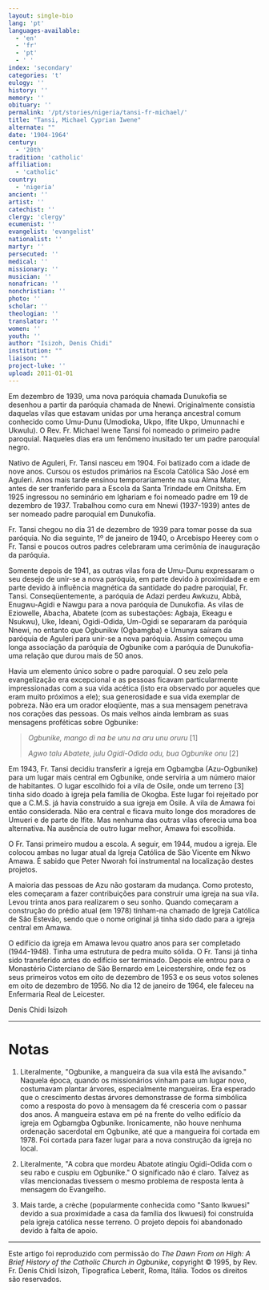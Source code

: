 ```yaml
---
layout: single-bio
lang: 'pt'
languages-available:
  - 'en'
  - 'fr'
  - 'pt'
  - ' '
index: 'secondary'
categories: 't'
eulogy: ''
history: ''
memory: ''
obituary: ''
permalink: '/pt/stories/nigeria/tansi-fr-michael/'
title: "Tansi, Michael Cyprian Iwene"
alternate: ""
date: '1904-1964'
century:
  - '20th'
tradition: 'catholic'
affiliation:
  - 'catholic'
country:
  - 'nigeria'
ancient: ''
artist: ''
catechist: ''
clergy: 'clergy'
ecumenist: ''
evangelist: 'evangelist'
nationalist: ''
martyr: ''
persecuted: ''
medical: ''
missionary: ''
musician: ''
nonafrican: ''
nonchristian: ''
photo: ''
scholar: ''
theologian: ''
translator: ''
women: ''
youth: ''
author: "Isizoh, Denis Chidi"
institution: ""
liaison: ""
project-luke: ''
upload: 2011-01-01
---
```




Em dezembro de 1939, uma nova paróquia chamada Dunukofia se desenhou a partir da paróquia chamada de Nnewi. Originalmente consistia daquelas vilas que estavam unidas por uma herança ancestral comum conhecido como Umu-Dunu (Umodioka, Ukpo, Ifite Ukpo, Umunnachi e Ukwulu). O Rev. Fr. Michael Iwene Tansi foi nomeado o primeiro padre paroquial. Naqueles dias era um fenômeno inusitado ter um padre paroquial negro.

Nativo de Aguleri, Fr. Tansi nasceu em 1904. Foi batizado com a idade de nove anos. Cursou os estudos  primários na Escola Católica São José em Aguleri. Anos mais tarde ensinou temporariamente na sua Alma Mater, antes de ser tranferido para a Escola da Santa Trindade em Onitsha. Em 1925 ingressou no seminário em Ighariam e foi nomeado padre em 19 de dezembro de 1937. Trabalhou como cura em Nnewi (1937-1939) antes de ser nomeado padre paroquial em Dunukofia.

Fr. Tansi chegou no dia 31 de dezembro de 1939 para tomar posse da sua paróquia. No dia seguinte, 1º de janeiro de 1940, o Arcebispo Heerey com o Fr. Tansi e poucos outros padres celebraram uma cerimônia de inauguração da paróquia.

Somente depois de 1941, as outras vilas fora de Umu-Dunu expressaram o seu desejo de unir-se a nova paróquia, em parte devido à proximidade e em parte devido à influência magnética da santidade do padre paroquial, Fr. Tansi. Conseqüentemente, a paróquia de Adazi perdeu Awkuzu, Abbà, Enugwu-Agidi e Nawgu para a nova paróquia de Dunukofia. As vilas de Eziowelle, Abacha, Abatete (com as subestações: Agbaja, Ekeagu e Nsukwu), Uke, Ideani, Ogidi-Odida, Um-Ogidi se separaram da paróquia Nnewi, no entanto que Ogbunikw (Ogbamgba) e Umunya saíram da paróquia de Aguleri para unir-se a nova paróquia. Assim começou uma longa associação da paróquia de Ogbunike com a paróquia de Dunukofia- uma relação que durou mais de 50 anos.

Havia um elemento único sobre o padre paroquial. O seu zelo pela evangelização era excepcional e as pessoas ficavam particularmente impressionadas com a sua vida acética (isto era observado por aqueles que eram muito próximos a ele); sua generosidade e sua vida exemplar de pobreza. Não era um orador eloqüente, mas a sua mensagem penetrava nos corações das pessoas. Os mais velhos ainda lembram as suas mensagens proféticas sobre Ogbunike:

> *Ogbunike, mango di na be unu na aru unu oruru* [1]
>
> *Agwo talu Abatete, julu Ogidi-Odida odu, bua Ogbunike onu* [2]

Em 1943, Fr. Tansi decidiu transferir a igreja em Ogbamgba (Azu-Ogbunike) para um lugar mais central em Ogbunike, onde serviria a um número maior de habitantes. O lugar escolhido foi a vila de Osile, onde um terreno [3] tinha sido doado à igreja pela família de Okogba. Este lugar foi rejeitado por que a C.M.S. já havia construído a sua igreja em Osile. A vila de Amawa foi então considerada. Não era central e ficava muito longe dos moradores de Umueri e de parte de Ifite. Mas nenhuma das outras vilas oferecia uma boa alternativa. Na ausência de outro lugar melhor, Amawa foi escolhida.

O Fr. Tansi primeiro mudou a escola. A seguir, em 1944, mudou a igreja. Ele colocou ambas no lugar atual da Igreja Católica de São Vicente em Nkwo Amawa. É sabido que Peter Nworah foi instrumental na localização destes projetos.

A maioria das pessoas de Azu não gostaram da mudança. Como protesto, eles começaram a fazer contribuições para construir uma igreja na sua vila. Levou trinta anos para realizarem o seu sonho. Quando começaram a construção do prédio atual (em 1978) tinham-na chamado de Igreja Católica de São Estevão, sendo que o nome original já tinha sido dado para a igreja central em Amawa.

O edifício da igreja em Amawa levou quatro anos para ser completado (1944-1948). Tinha uma estrutura de pedra muito sólida. O Fr. Tansi já tinha sido transferido antes do edifício ser terminado. Depois ele entrou para o Monastério Cisterciano de São Bernardo em Leicestershire, onde fez os seus primeiros votos em oito de dezembro de 1953 e os seus votos solenes em oito de dezembro de 1956. No dia 12 de janeiro de 1964, ele faleceu na Enfermaria Real de Leicester.

Denis Chidi Isizoh

---

# Notas

1. Literalmente, "Ogbunike, a mangueira da sua vila está lhe avisando." Naquela época, quando os missionários vinham para um lugar novo, costumavam plantar árvores, especialmente mangueiras. Era esperado que o crescimento destas árvores demonstrasse de forma simbólica como a resposta do povo à mensagem da fé cresceria com o passar dos anos. A mangueira estava em pé na frente do velho edifício da igreja em Ogbamgba Ogbunike. Ironicamente, não houve nenhuma ordenação sacerdotal em Ogbunike, até que a mangueira foi cortada em 1978. Foi cortada para fazer lugar para a nova construção da igreja no local.

2. Literalmente, "A cobra que mordeu Abatote atingiu Ogidi-Odida com o seu rabo e cuspiu em Ogbunike." O significado não é claro. Talvez as vilas mencionadas tivessem o mesmo problema de resposta lenta à mensagem do Evangelho.

3. Mais tarde, a crèche (popularmente conhecida como "Santo Ikwuesi" devido a sua proximidade a casa da família dos Ikwuesi) foi construída pela igreja católica nesse terreno. O projeto depois foi abandonado devido à falta de apoio.

---

Este artigo foi reproduzido com permissão do *The Dawn From on High: A Brief History of the Catholic Church in Ogbunike*, copyright © 1995, by Rev. Fr. Denis Chidi Isizoh, Tipografica Leberit, Roma, Itália. Todos os direitos são reservados.
